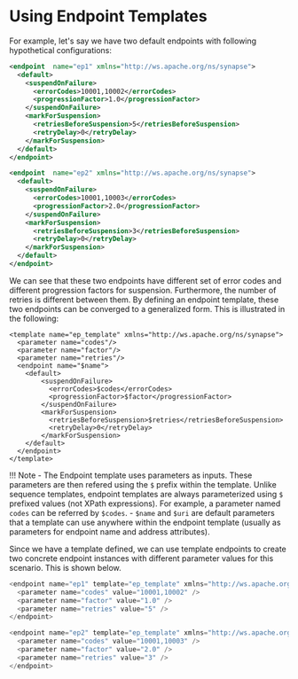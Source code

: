 # Using Endpoint Templates

For example, let's say we have two default endpoints with following hypothetical configurations:

```xml tab='Endpoint 1'
<endpoint  name="ep1" xmlns="http://ws.apache.org/ns/synapse">
  <default>
    <suspendOnFailure>
      <errorCodes>10001,10002</errorCodes>
      <progressionFactor>1.0</progressionFactor>
    </suspendOnFailure>
    <markForSuspension>
      <retriesBeforeSuspension>5</retriesBeforeSuspension>
      <retryDelay>0</retryDelay>
    </markForSuspension>
  </default>
</endpoint>
```

```xml tab='Endpoint 2'
<endpoint  name="ep2" xmlns="http://ws.apache.org/ns/synapse">
  <default>
    <suspendOnFailure>
      <errorCodes>10001,10003</errorCodes>
      <progressionFactor>2.0</progressionFactor>
    </suspendOnFailure>
    <markForSuspension>
      <retriesBeforeSuspension>3</retriesBeforeSuspension>
      <retryDelay>0</retryDelay>
    </markForSuspension>
  </default>
</endpoint>
```

We can see that these two endpoints have different set of error codes and different progression factors for suspension. Furthermore, the number of retries is different between them. By defining an endpoint template, these two endpoints can be converged to a generalized form. This is illustrated in the following:

```
<template name="ep_template" xmlns="http://ws.apache.org/ns/synapse">
  <parameter name="codes"/>
  <parameter name="factor"/>
  <parameter name="retries"/>
  <endpoint name="$name">
    <default>
        <suspendOnFailure>
          <errorCodes>$codes</errorCodes>
          <progressionFactor>$factor</progressionFactor>
        </suspendOnFailure>
        <markForSuspension>
          <retriesBeforeSuspension>$retries</retriesBeforeSuspension>
          <retryDelay>0</retryDelay>
        </markForSuspension>
    </default>
  </endpoint>
</template>
```

!!! Note
    - The Endpoint template uses parameters as inputs. These parameters are then refered using the `$` prefix within the template. Unlike sequence templates, endpoint templates are always parameterized using `$` prefixed values (not XPath expressions). For example, a parameter named `codes` can be referred by `$codes`.
    - `$name` and `$uri` are default parameters that a template can use anywhere within the endpoint template (usually as parameters for endpoint name and address attributes).

Since we have a template defined, we can use template endpoints to create two concrete endpoint instances with different parameter values for this scenario. This is shown below.

``` java tab='Endpoint 1'
<endpoint name="ep1" template="ep_template" xmlns="http://ws.apache.org/ns/synapse">
  <parameter name="codes" value="10001,10002" />
  <parameter name="factor" value="1.0" />
  <parameter name="retries" value="5" />
</endpoint>
```

``` java tab='Endpoint 2'
<endpoint name="ep2" template="ep_template" xmlns="http://ws.apache.org/ns/synapse">
  <parameter name="codes" value="10001,10003" />
  <parameter name="factor" value="2.0" />
  <parameter name="retries" value="3" />
</endpoint>
```

